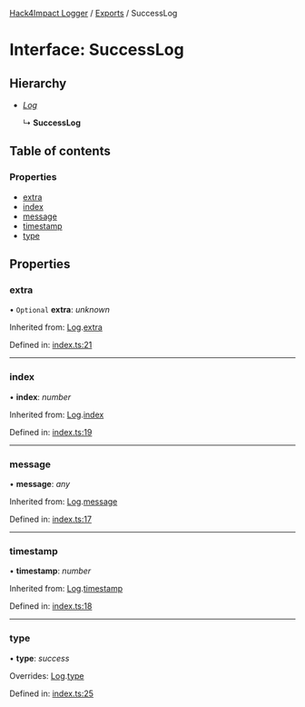 [Hack4Impact Logger](https://github.com/hack4impact/logger/tree/main/docs/README.md) / [Exports](https://github.com/hack4impact/logger/tree/main/docs/modules.md) / SuccessLog

# Interface: SuccessLog

## Hierarchy

- [_Log_](https://github.com/hack4impact/logger/tree/main/docs/interfaces/log.md)

  ↳ **SuccessLog**

## Table of contents

### Properties

- [extra](https://github.com/hack4impact/logger/tree/main/docs/interfaces/successlog.md#extra)
- [index](https://github.com/hack4impact/logger/tree/main/docs/interfaces/successlog.md#index)
- [message](https://github.com/hack4impact/logger/tree/main/docs/interfaces/successlog.md#message)
- [timestamp](https://github.com/hack4impact/logger/tree/main/docs/interfaces/successlog.md#timestamp)
- [type](https://github.com/hack4impact/logger/tree/main/docs/interfaces/successlog.md#type)

## Properties

### extra

• `Optional` **extra**: _unknown_

Inherited from: [Log](https://github.com/hack4impact/logger/tree/main/docs/interfaces/log.md).[extra](https://github.com/hack4impact/logger/tree/main/docs/interfaces/log.md#extra)

Defined in: [index.ts:21](https://github.com/hack4impact/logger/blob/cfc21d0/src/index.ts#L21)

---

### index

• **index**: _number_

Inherited from: [Log](https://github.com/hack4impact/logger/tree/main/docs/interfaces/log.md).[index](https://github.com/hack4impact/logger/tree/main/docs/interfaces/log.md#index)

Defined in: [index.ts:19](https://github.com/hack4impact/logger/blob/cfc21d0/src/index.ts#L19)

---

### message

• **message**: _any_

Inherited from: [Log](https://github.com/hack4impact/logger/tree/main/docs/interfaces/log.md).[message](https://github.com/hack4impact/logger/tree/main/docs/interfaces/log.md#message)

Defined in: [index.ts:17](https://github.com/hack4impact/logger/blob/cfc21d0/src/index.ts#L17)

---

### timestamp

• **timestamp**: _number_

Inherited from: [Log](https://github.com/hack4impact/logger/tree/main/docs/interfaces/log.md).[timestamp](https://github.com/hack4impact/logger/tree/main/docs/interfaces/log.md#timestamp)

Defined in: [index.ts:18](https://github.com/hack4impact/logger/blob/cfc21d0/src/index.ts#L18)

---

### type

• **type**: _success_

Overrides: [Log](https://github.com/hack4impact/logger/tree/main/docs/interfaces/log.md).[type](https://github.com/hack4impact/logger/tree/main/docs/interfaces/log.md#type)

Defined in: [index.ts:25](https://github.com/hack4impact/logger/blob/cfc21d0/src/index.ts#L25)

